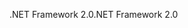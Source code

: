 <span data-ttu-id="bd03b-101">.NET Framework 2.0</span><span class="sxs-lookup"><span data-stu-id="bd03b-101">.NET Framework 2.0</span></span>